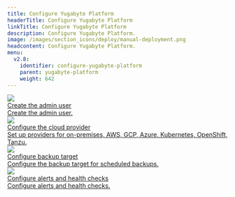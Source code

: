 ```yaml
---
title: Configure Yugabyte Platform
headerTitle: Configure Yugabyte Platform
linkTitle: Configure Yugabyte Platform
description: Configure Yugabyte Platform.
image: /images/section_icons/deploy/manual-deployment.png
headcontent: Configure Yugabyte Platform.
menu:
  v2.8:
    identifier: configure-yugabyte-platform
    parent: yugabyte-platform
    weight: 642
---
```


<div class="row">

  <div class="col-12 col-md-6 col-lg-12 col-xl-6">
    <a class="section-link icon-offset" href="create-admin-user/">
      <div class="head">
        <img class="icon" src="/images/section_icons/manage/enterprise/edit_universe.png" aria-hidden="true" />
        <div class="title">Create the admin user</div>
      </div>
      <div class="body">
        Create the admin user.
      </div>
    </a>
  </div>

  <div class="col-12 col-md-6 col-lg-12 col-xl-6">
    <a class="section-link icon-offset" href="set-up-cloud-provider/aws/">
      <div class="head">
        <img class="icon" src="/images/section_icons/manage/enterprise/edit_flags.png" aria-hidden="true" />
        <div class="title">Configure the cloud provider</div>
      </div>
      <div class="body">
        Set up providers for on-premises, AWS, GCP, Azure, Kubernetes, OpenShift, Tanzu.
      </div>
    </a>
  </div>

  <div class="col-12 col-md-6 col-lg-12 col-xl-6">
    <a class="section-link icon-offset" href="backup-target/">
      <div class="head">
        <img class="icon" src="/images/section_icons/manage/backup.png" aria-hidden="true" />
        <div class="title">Configure backup target</div>
      </div>
      <div class="body">
        Configure the backup target for scheduled backups.
      </div>
    </a>
  </div>

  <div class="col-12 col-md-6 col-lg-12 col-xl-6">
    <a class="section-link icon-offset" href="set-up-alerts-health-check/">
      <div class="head">
        <img class="icon" src="/images/section_icons/deploy/manual-deployment.png" aria-hidden="true" />
        <div class="title">Configure alerts and health checks</div>
      </div>
      <div class="body">
        Configure alerts and health checks.
      </div>
    </a>
  </div>

</div>
